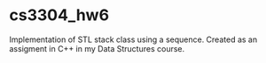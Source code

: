 # cs3304_hw6
Implementation of STL stack class using a sequence.  Created as an assigment in C++ in my Data Structures course.
